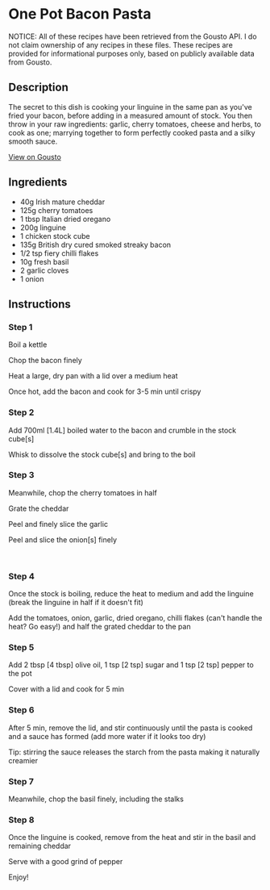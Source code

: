 # One Pot Bacon Pasta

NOTICE: All of these recipes have been retrieved from the Gousto API. I do not claim ownership of any recipes in these files. These recipes are provided for informational purposes only, based on publicly available data from Gousto.

## Description

The secret to this dish is cooking your linguine in the same pan as you've fried your bacon, before adding in a measured amount of stock. You then throw in your raw ingredients: garlic, cherry tomatoes, cheese and herbs, to cook as one; marrying together to form perfectly cooked pasta and a silky smooth sauce.

[View on Gousto](https://www.gousto.co.uk/recipes/cookbook/one-pot-bacon-pasta)

## Ingredients

- 40g Irish mature cheddar
- 125g cherry tomatoes
- 1 tbsp Italian dried oregano 
- 200g linguine 
- 1 chicken stock cube
- 135g British dry cured smoked streaky bacon
- 1/2 tsp fiery chilli flakes 
- 10g fresh basil 
- 2 garlic cloves 
- 1 onion

## Instructions


### Step 1

Boil a kettle


Chop&nbsp;the bacon finely&nbsp;


Heat a large, dry pan&nbsp;with a lid&nbsp;over a medium heat&nbsp;


Once hot, add the bacon and cook for 3-5 min until crispy&nbsp;


### Step 2

Add 700ml<span class="text-danger">&nbsp;[1.4L]</span>&nbsp;boiled water to the bacon and crumble in the stock cube<span class="text-danger">[s]</span>


Whisk to dissolve the stock cube<span class="text-danger">[s]</span>&nbsp;and bring to the boil


### Step 3

Meanwhile, chop the <span class="text-highlight">cherry</span><span class="text-highlight">&nbsp;</span>tomatoes in half


Grate the cheddar


Peel and finely slice the garlic


Peel and slice the onion<span class="text-danger">[s]</span>&nbsp;finely


&nbsp;


### Step 4

Once the stock is boiling, reduce the heat to medium and add the linguine (break the linguine in half if it doesn't fit)


Add the tomatoes, onion, garlic, dried oregano, chilli flakes (can't handle the heat? Go easy!) and half the grated cheddar to the pan


### Step 5

Add 2 tbsp <span class="text-danger">[4 tbsp]</span>&nbsp;olive oil, 1 tsp<span class="text-danger">&nbsp;[2 tsp]</span>&nbsp;sugar and 1 tsp <span class="text-danger">[2 tsp]</span>&nbsp;pepper to the pot


Cover with a lid&nbsp;and cook for 5 min


### Step 6

After 5 min, remove the lid, and stir continuously until the pasta is cooked and a sauce has formed (add more water if it looks too dry)


Tip: stirring the sauce releases the starch from the pasta making it naturally creamier


### Step 7

Meanwhile, chop the basil finely, including the stalks

### Step 8

Once the linguine is cooked, remove from the heat and stir in the basil and remaining cheddar


Serve with a good grind of pepper&nbsp;


Enjoy!

